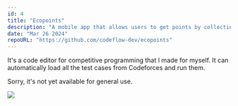 ```yaml
---
id: 4
title: "Ecopoints"
description: "A mobile app that allows users to get points by collecting recyclables"
date: "Mar 26 2024"
repoURL: "https://github.com/codeflow-dev/ecopoints"
---
```


It's a code editor for competitive programming that I made for myself. It can automatically load all the test cases from Codeforces and run them.

Sorry, it's not yet available for general use.

<img src="/screenshots/copper.png" class="screenshot">

